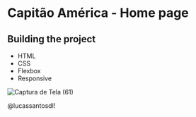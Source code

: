 # Capitão América - Home page


## Building the project

- HTML 
- CSS
- Flexbox
- Responsive

![Captura de Tela (61)](https://user-images.githubusercontent.com/113383301/217549636-e8114b96-ddfb-41b4-af41-f26b94b86743.png)



@lucassantosdl!
